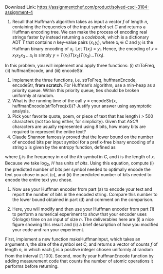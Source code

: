 Download Link: https://assignmentchef.com/product/solved-csci-3104-assignment-4
<br>
<ol>

 <li>Recall that Huffman’s algorithm takes as input a vector <em>f </em>of length <em>n</em>, containing the frequencies of the input symbol set <em>C </em>and returns a Huffman encoding tree. We can make the process of encoding real strings faster by instead returning a <em>codebook</em>, which is a dictionary ADT <em>T </em>that contains <em>n </em>key-value pairs (<em>x<sub>i</sub>,y<sub>i</sub></em>), where <em>x<sub>i </sub></em>∈ <em>C </em>and <em>y<sub>i </sub></em>is the Huffman binary encoding of <em>x<sub>i</sub></em>. Let <em>T</em>(<em>x<sub>i</sub></em>) = <em>y<sub>i</sub></em>. Hence, the encoding of <em>x </em>= <em>x</em><sub>1</sub><em>x</em><sub>2</sub><em>x</em><sub>3 </sub><em>…x<sub>l </sub></em>is simply <em>y </em>= <em>T</em>(<em>x</em><sub>1</sub>)<em>T</em>(<em>x</em><sub>2</sub>)<em>T</em>(<em>x</em><sub>3</sub>)<em>…T</em>(<em>x<sub>l</sub></em>).</li>

</ol>

In this problem, you will implement and apply three functions: (i) strToFreq, (ii) huffmanEncode, and (iii) encodeStr.

<ol>

 <li>Implement the three functions, i.e. strToFreq, huffmanEncode, encodeStr, <strong>from scratch</strong>. For Huffman’s algorithm, use a min-heap as a priority queue. Within this priority queue, ties should be broken uniformly at random.</li>

 <li>What is the running time of the call y = encodeStr(x, huffmanEncode(strToFreq(x)))? Justify your answer using asymptotic analysis.</li>

 <li>Pick your favorite quote, poem, or piece of text that has length <em>l &gt; </em>500 characters (not too long either, for simplicity). Given that <em>ASCII </em>characters are usually represented using 8 bits, how many bits are required to represent the entire text?</li>

 <li>Claude Shannon famously proved that the lower bound on the number of encoded bits per input symbol for a prefix-free binary encoding of a string <em>x </em>is given by the entropy function, defined as</li>

</ol>

where <em>f<sub>i </sub></em>is the frequency in <em>x </em>of the <em>i</em>th symbol in <em>C</em>, and <em>l </em>is the length of <em>x</em>. Because we take log<sub>2</sub>, <em>H </em>has units of <em>bits</em>. Using this equation, compute (i) the predicted number of bits per symbol needed to optimally encode the text you chose in part (c), and (ii) the predicted number of bits needed to encode the entire text you chose.

<ol>

 <li>Now use your Huffman encoder from part (a) to encode your text and report the number of bits in the encoded string. Compare this number to the lower bound obtained in part (d) and comment on the comparison.</li>

</ol>

<ol start="2">

 <li>Here, you will modify and then use your Huffman encoder from part (1) to perform a numerical experiment to show that your encoder uses O(<em>n</em>log<em>n</em>) time on an input of size <em>n</em>. The deliverables here are (i) a nice figure showing this result and (ii) a brief description of how you modified your code and ran your experiment.</li>

</ol>

First, implement a new function makeHuffmanInput, which takes an argument <em>n</em>, the size of the symbol set <em>C</em>, and returns a vector of counts <em>f </em>of length <em>n</em>, in which each <em>f<sub>i </sub></em>is a positive integer chosen uniformly at random from the interval [1<em>,</em>100]. Second, modify your huffmanEncode function by adding measurement code that counts the number of atomic operations it performs before returning.